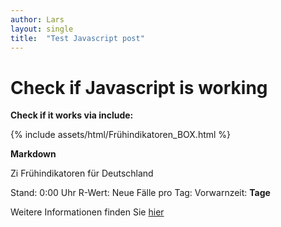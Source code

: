 ```yaml
---
author: Lars
layout: single
title:  "Test Javascript post"
---
```


# Check if Javascript is working

**Check if it works via include:**

{% include assets/html/Frühindikatoren_BOX.html %}

**Markdown**

Zi Frühindikatoren für Deutschland <p>Stand: <span id="ZICOVIDFI_Stand"></span> 0:00 Uhr
R-Wert: <strong><span id="ZICOVIDFI_RWert"></span></strong>
Neue Fälle pro Tag: <strong><span id="ZICOVIDFI_FaelleproTag"></span></strong>
Vorwarnzeit: <strong><span id="ZICOVIDFI_Vorwarnzeit"></span> Tage</strong>
  
Weitere Informationen finden Sie [hier](https://zidatalab.github.io/covid19dashboard/Start)


<script>
var today = new Date();
var dd = String(today.getDate()).padStart(2, '0');
var mm = String(today.getMonth() + 1).padStart(2, '0'); //January is 0!
var yyyy = today.getFullYear();
today = dd+'.'+mm + '.' + yyyy;
document.getElementById("ZICOVIDFI_Stand").innerHTML=today;

var xmlhttp = new XMLHttpRequest();
xmlhttp.onreadystatechange = function() {
  if (this.readyState == 4 && this.status == 200) {
    var myObj = JSON.parse(this.responseText);
    document.getElementById("ZICOVIDFI_RWert").innerHTML = myObj[0].Wert;
    document.getElementById("ZICOVIDFI_FaelleproTag").innerHTML = myObj[1].Wert;
    document.getElementById("ZICOVIDFI_Vorwarnzeit").innerHTML = myObj[2].Wert;
  }
};
xmlhttp.open("GET", "https://raw.githubusercontent.com/zidatalab/covid19dashboard/master/data/frueindikatoren.json", true);
xmlhttp.send();
</script>
